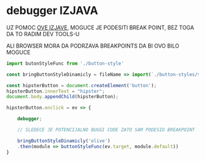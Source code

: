 # debugger IZJAVA

UZ POMOC [OVE IZJAVE](https://developer.mozilla.org/en-US/docs/Web/JavaScript/Reference/Statements/debugger), MOGUCE JE PODESITI BREAK POINT, BEZ TOGA DA TO RADIM DEV TOOLS-U

ALI BROWSER MORA DA PODRZAVA BREAKPOINTS DA BI OVO BILO MOGUCE

```javascript
import butonStyleFunc from './button-style'

const bringButtonStyleDinamicly = fileName => import(`./button-styles/${fileName}`);

const hipsterButton = document.createElement('button');
hipsterButton.innerText = "hipster";
document.body.appendChild(hipsterButton);

hipsterButton.onclick = ev => {

    debugger;

    // SLEDECE JE POTENCIJALNO BUGGI CODE ZATO SAM PODESIO BREAKPOINT

    bringButtonStyleDinamicly('olive')
    .then(module => buttonStyleFunc(ev.target, module.default))
}
```